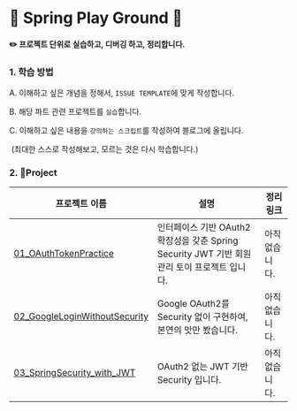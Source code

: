 # 🧸 Spring Play Ground 🧸

#### ✏️ 프로젝트 단위로 실습하고, 디버깅 하고, 정리합니다. 



### 1. 학습 방법 

A. 이해하고 싶은 개념을 정해서, ``ISSUE TEMPLATE``에 맞게 작성합니다. 

B. 해당 파트 관련 프로젝트를 ``실습``합니다.

C. 이해하고 싶은 내용을 ``강의하는 스크립트``를 작성하여 블로그에 올립니다. 

​    (최대한 스스로 작성해보고, 모르는 것은 다시 학습합니다.)



### 2. 📂Project

 

| 프로젝트 이름                                                | 설명                                                         | 정리 링크      |
| ------------------------------------------------------------ | ------------------------------------------------------------ | -------------- |
| [01_OAuthTokenPractice](https://github.com/dalcheonroadhead/spring-playGROUND/tree/main/01_OAuthTokenPractice) | 인터페이스 기반 OAuth2 확장성을 갖춘 Spring Security JWT 기반 회원 관리 토이 프로젝트 입니다. | 아직 없습니다. |
| [02_GoogleLoginWithoutSecurity](https://github.com/dalcheonroadhead/spring-playGROUND/tree/main/02_GoogleLoginWithoutSecurity) | Google OAuth2를 Security 없이 구현하여, 본연의 맛만 봤습니다. | 아직 없습니다. |
| [03_SpringSecurity_with_JWT]()                               | OAuth2 없는 JWT 기반 Security 입니다.                        | 아직 없습니다. |




